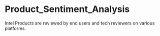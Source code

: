 # Product_Sentiment_Analysis
Intel Products are reviewed by end users and tech reviewers on various platforms. 
